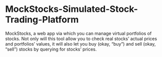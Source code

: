 # MockStocks-Simulated-Stock-Trading-Platform
MockStocks, a web app via which you can manage virtual portfolios of stocks. Not only will this tool allow you to check real stocks’ actual prices and portfolios’ values, it will also let you buy (okay, “buy”) and sell (okay, “sell”) stocks by querying for stocks’ prices.
